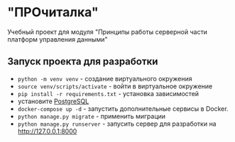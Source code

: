 # "ПРОчиталка"

Учебный проект для модуля "Принципы работы серверной части платформ управления данными"

## Запуск проекта для разработки
- `python -m venv venv` - создание виртуального окружения
- `source venv/scripts/activate` - войти в виртуальное окружение
- `pip install -r requirements.txt` - установка зависимостей
- установите [PostgreSQL](https://www.postgresql.org/)
- `docker-compose up -d` - запустить дополнительные сервисы в Docker.
- `python manage.py migrate` - применить миграции
- `python manage.py runserver` - запусить сервер для разработки на http://127.0.0.1:8000
